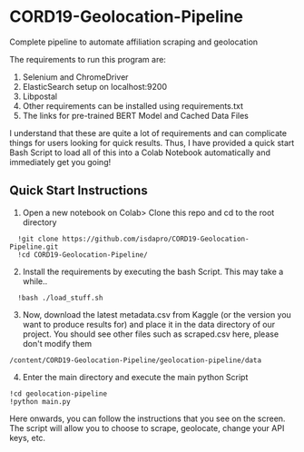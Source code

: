 # CORD19-Geolocation-Pipeline
Complete pipeline to automate affiliation scraping and geolocation

The requirements to run this program are:
1. Selenium and ChromeDriver
2. ElasticSearch setup on localhost:9200
3. Libpostal
4. Other requirements can be installed using requirements.txt
5. The links for pre-trained BERT Model and Cached Data Files

I understand that these are quite a lot of requirements and can complicate things for users looking for quick results. Thus,
I have provided a quick start Bash Script to load all of this into a Colab Notebook automatically and immediately get you going!

## Quick Start Instructions

1. Open a new notebook on Colab> Clone this repo and cd to the root directory
```
  !git clone https://github.com/isdapro/CORD19-Geolocation-Pipeline.git
  !cd CORD19-Geolocation-Pipeline/
```
2. Install the requirements by executing the bash Script. This may take a while..
```
  !bash ./load_stuff.sh
```
3. Now, download the latest metadata.csv from Kaggle (or the version you want to produce results for) and place it in the data directory of our project. You should see other files such as scraped.csv here, please don't modify them
```
/content/CORD19-Geolocation-Pipeline/geolocation-pipeline/data
```
4. Enter the main directory and execute the main python Script
```
!cd geolocation-pipeline
!python main.py
```

Here onwards, you can follow the instructions that you see on the screen. The script will allow you to choose to scrape, geolocate, change your API keys, etc.
